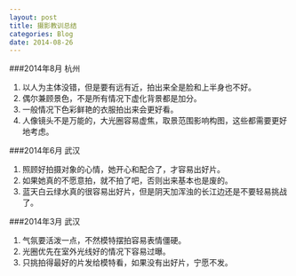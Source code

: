 ```yaml
---
layout: post
title: 摄影教训总结
categories: Blog
date: 2014-08-26
---
```


###2014年8月 杭州

1. 以人为主体没错，但是要有远有近，拍出来全是脸和上半身也不好。  
2. 偶尔兼顾景色，不是所有情况下虚化背景都是加分。  
3. 一般情况下色彩鲜艳的衣服拍出来会更好看。
4. 人像镜头不是万能的，大光圈容易虚焦，取景范围影响构图，这些都需要更好地考虑。

###2014年6月 武汉

1. 照顾好拍摄对象的心情，她开心和配合了，才容易出好片。  
2. 如果她真的不愿意拍，就不拍了吧，否则出来基本也是废的。  
3. 蓝天白云绿水真的很容易出好片，但是阴天加浑浊的长江边还是不要轻易挑战了。

###2014年3月 武汉

1. 气氛要活泼一点，不然模特摆拍容易表情僵硬。  
2. 光圈优先在室外光线好的情况下容易过曝。  
3. 只挑拍得最好的片发给模特看，如果没有出好片，宁愿不发。

